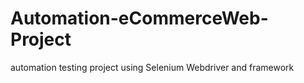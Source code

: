 # Automation-eCommerceWeb-Project
automation testing project using Selenium Webdriver and framework
